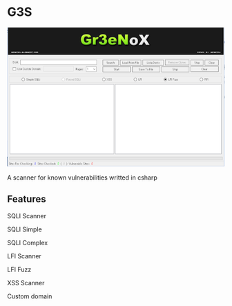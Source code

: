 # G3S
<img src="https://raw.githubusercontent.com/Black-Hell-Team/G3S/main/.img/20210321_192738.png">

A scanner for known vulnerabilities writted in csharp

## Features

SQLI Scanner

SQLI Simple

SQLI Complex

LFI Scanner

LFI Fuzz

XSS Scanner

Custom domain
